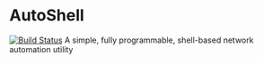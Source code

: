 # AutoShell

[![Build Status](https://travis-ci.org/PackeTsar/autoshell.svg?branch=master)](https://travis-ci.org/PackeTsar/autoshell)
A simple, fully programmable, shell-based network automation utility
